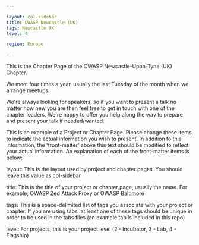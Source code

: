 ```yaml
---

layout: col-sidebar
title: OWASP Newcastle (UK)
tags: Newcastle UK
level: 4

region: Europe

---
```


This is the Chapter Page of the OWASP Newcastle-Upon-Tyne (UK) Chapter.

We meet four times a year, usually the last Tuesday of the month when we arrange meetups.

We're always looking for speakers, so if you want to present a talk no matter how new you are then feel free to get in touch with one of the chapter leaders. We're happy to offer you help along the way to prepare and present your talk if needed/wanted.


This is an example of a Project or Chapter Page.  Please change these items to indicate the actual information you wish to present.  In addition to this information, the 'front-matter' above this text should be modified to reflect your actual information.  An explanation of each of the front-matter items is below:

layout: This is the layout used by project and chapter pages.  You should leave this value as col-sidebar

title: This is the title of your project or chapter page, usually the name.  For example, OWASP Zed Attack Proxy or OWASP Baltimore

tags: This is a space-delimited list of tags you associate with your project or chapter.  If you are using tabs, at least one of these tags should be unique in order to be used in the tabs files (an example tab is included in this repo) 

level: For projects, this is your project level (2 - Incubator, 3 - Lab, 4 - Flagship)

